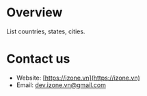# Overview
List countries, states, cities.

# Contact us
- Website: [https://izone.vn](https://izone.vn)
- Email: [dev.izone.vn@gmail.com](mailto:dev.izone.vn@gmail.com)
